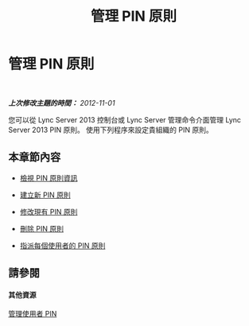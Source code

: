 ﻿---
title: 管理 PIN 原則
TOCTitle: 管理 PIN 原則
ms:assetid: a698b8c0-2406-4cb8-9faf-6630ec5f104c
ms:mtpsurl: https://technet.microsoft.com/zh-tw/library/JJ721841(v=OCS.15)
ms:contentKeyID: 49890250
ms.date: 08/10/2015
mtps_version: v=OCS.15
ms.translationtype: HT
---

# 管理 PIN 原則

 

_**上次修改主題的時間：** 2012-11-01_

您可以從 Lync Server 2013 控制台或 Lync Server 管理命令介面管理 Lync Server 2013 PIN 原則。 使用下列程序來設定貴組織的 PIN 原則。

## 本章節內容

  - [檢視 PIN 原則資訊](lync-server-2013-view-pin-policy-inforrmation.md)

  - [建立新 PIN 原則](lync-server-2013-create-a-new-pin-policy.md)

  - [修改現有 PIN 原則](lync-server-2013-modify-an-existing-pin-policy.md)

  - [刪除 PIN 原則](lync-server-2013-delete-a-pin-policy.md)

  - [指派每個使用者的 PIN 原則](lync-server-2013-assign-a-per-user-pin-policy.md)

## 請參閱

#### 其他資源

[管理使用者 PIN](lync-server-2013-managing-user-pins.md)

